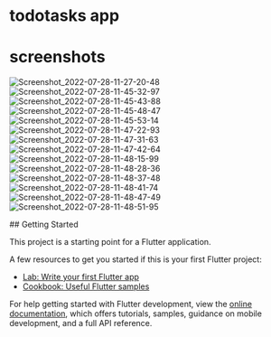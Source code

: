 # todotasks app 

# screenshots


<p align=""left>

![Screenshot_2022-07-28-11-27-20-48](https://user-images.githubusercontent.com/95125518/181477658-54bbe2f9-7bbd-495b-b5bf-c19fe6a3d21c.png)
![Screenshot_2022-07-28-11-45-32-97](https://user-images.githubusercontent.com/95125518/181477664-66e482b0-b6d6-4bfe-afeb-9995fdbd2061.png)
![Screenshot_2022-07-28-11-45-43-88](https://user-images.githubusercontent.com/95125518/181477669-ed27c6a6-ee9f-4fb2-a0ad-4a267a4c446f.png)
![Screenshot_2022-07-28-11-45-48-47](https://user-images.githubusercontent.com/95125518/181477674-ce963dc2-6ebf-48ee-a541-b9586944128b.png)
![Screenshot_2022-07-28-11-45-53-14](https://user-images.githubusercontent.com/95125518/181477677-beceaea3-3d04-4f1d-a3e0-fce44dcaae69.png)
![Screenshot_2022-07-28-11-47-22-93](https://user-images.githubusercontent.com/95125518/181477682-23182e98-3626-421c-bb69-b300682a0d68.png)
![Screenshot_2022-07-28-11-47-31-63](https://user-images.githubusercontent.com/95125518/181477686-e678d3c4-f47b-4f8c-9cf6-eca69e98d434.png)
![Screenshot_2022-07-28-11-47-42-64](https://user-images.githubusercontent.com/95125518/181477692-f6bb69ea-637b-4dc0-99d2-4a8d57943739.png)
![Screenshot_2022-07-28-11-48-15-99](https://user-images.githubusercontent.com/95125518/181477701-9d6a131f-b48e-42be-b88c-af40b67ed852.png)
![Screenshot_2022-07-28-11-48-28-36](https://user-images.githubusercontent.com/95125518/181477708-3f4946d0-ed9e-4511-8b5c-c3d335021230.png)
![Screenshot_2022-07-28-11-48-37-48](https://user-images.githubusercontent.com/95125518/181477712-95ed2015-0554-4c1a-aa51-69134d1a48fc.png)
![Screenshot_2022-07-28-11-48-41-74](https://user-images.githubusercontent.com/95125518/181477718-515dc8b0-5b61-48e0-b7ad-c6b7ea8f3cdf.png)
![Screenshot_2022-07-28-11-48-47-49](https://user-images.githubusercontent.com/95125518/181477723-2b1213f0-0218-4dae-b839-a6c6c7d26b66.png)
![Screenshot_2022-07-28-11-48-51-95](https://user-images.githubusercontent.com/95125518/181477724-ae54bc35-2d01-4f68-9903-eec2b9f10d95.png)

</p>
## Getting Started

This project is a starting point for a Flutter application.

A few resources to get you started if this is your first Flutter project:

- [Lab: Write your first Flutter app](https://docs.flutter.dev/get-started/codelab)
- [Cookbook: Useful Flutter samples](https://docs.flutter.dev/cookbook)

For help getting started with Flutter development, view the
[online documentation](https://docs.flutter.dev/), which offers tutorials,
samples, guidance on mobile development, and a full API reference.
